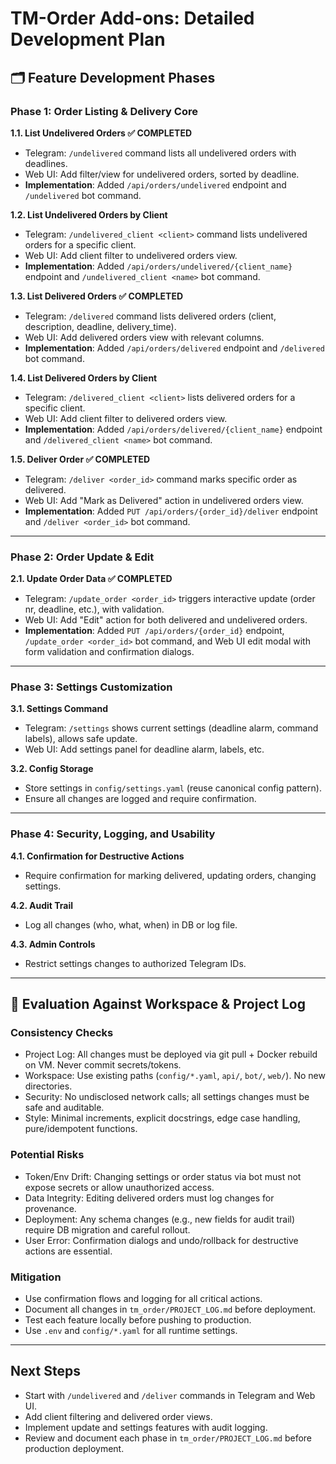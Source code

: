 # TM-Order Add-ons: Detailed Development Plan

## 🗂️ Feature Development Phases

### Phase 1: Order Listing & Delivery Core

**1.1. List Undelivered Orders ✅ COMPLETED**
- Telegram: `/undelivered` command lists all undelivered orders with deadlines.
- Web UI: Add filter/view for undelivered orders, sorted by deadline.
- **Implementation**: Added `/api/orders/undelivered` endpoint and `/undelivered` bot command.

**1.2. List Undelivered Orders by Client**
- Telegram: `/undelivered_client <client>` command lists undelivered orders for a specific client.
- Web UI: Add client filter to undelivered orders view.
- **Implementation**: Added `/api/orders/undelivered/{client_name}` endpoint and `/undelivered_client <name>` bot command.

**1.3. List Delivered Orders ✅ COMPLETED**
- Telegram: `/delivered` command lists delivered orders (client, description, deadline, delivery_time).
- Web UI: Add delivered orders view with relevant columns.
- **Implementation**: Added `/api/orders/delivered` endpoint and `/delivered` bot command.

**1.4. List Delivered Orders by Client**
- Telegram: `/delivered_client <client>` lists delivered orders for a specific client.
- Web UI: Add client filter to delivered orders view.
- **Implementation**: Added `/api/orders/delivered/{client_name}` endpoint and `/delivered_client <name>` bot command.

**1.5. Deliver Order ✅ COMPLETED**
- Telegram: `/deliver <order_id>` command marks specific order as delivered.
- Web UI: Add "Mark as Delivered" action in undelivered orders view.
- **Implementation**: Added `PUT /api/orders/{order_id}/deliver` endpoint and `/deliver <order_id>` bot command.

---

### Phase 2: Order Update & Edit

**2.1. Update Order Data ✅ COMPLETED**
- Telegram: `/update_order <order_id>` triggers interactive update (order nr, deadline, etc.), with validation.
- Web UI: Add "Edit" action for both delivered and undelivered orders.
- **Implementation**: Added `PUT /api/orders/{order_id}` endpoint, `/update_order <order_id>` bot command, and Web UI edit modal with form validation and confirmation dialogs.

---

### Phase 3: Settings Customization

**3.1. Settings Command**
- Telegram: `/settings` shows current settings (deadline alarm, command labels), allows safe update.
- Web UI: Add settings panel for deadline alarm, labels, etc.

**3.2. Config Storage**
- Store settings in `config/settings.yaml` (reuse canonical config pattern).
- Ensure all changes are logged and require confirmation.

---

### Phase 4: Security, Logging, and Usability

**4.1. Confirmation for Destructive Actions**
- Require confirmation for marking delivered, updating orders, changing settings.

**4.2. Audit Trail**
- Log all changes (who, what, when) in DB or log file.

**4.3. Admin Controls**
- Restrict settings changes to authorized Telegram IDs.

---

## 📝 Evaluation Against Workspace & Project Log

### Consistency Checks
- Project Log: All changes must be deployed via git pull + Docker rebuild on VM. Never commit secrets/tokens.
- Workspace: Use existing paths (`config/*.yaml`, `api/`, `bot/`, `web/`). No new directories.
- Security: No undisclosed network calls; all settings changes must be safe and auditable.
- Style: Minimal increments, explicit docstrings, edge case handling, pure/idempotent functions.

### Potential Risks
- Token/Env Drift: Changing settings or order status via bot must not expose secrets or allow unauthorized access.
- Data Integrity: Editing delivered orders must log changes for provenance.
- Deployment: Any schema changes (e.g., new fields for audit trail) require DB migration and careful rollout.
- User Error: Confirmation dialogs and undo/rollback for destructive actions are essential.

### Mitigation
- Use confirmation flows and logging for all critical actions.
- Document all changes in `tm_order/PROJECT_LOG.md` before deployment.
- Test each feature locally before pushing to production.
- Use `.env` and `config/*.yaml` for all runtime settings.

---

## Next Steps
- Start with `/undelivered` and `/deliver` commands in Telegram and Web UI.
- Add client filtering and delivered order views.
- Implement update and settings features with audit logging.
- Review and document each phase in `tm_order/PROJECT_LOG.md` before production deployment.
